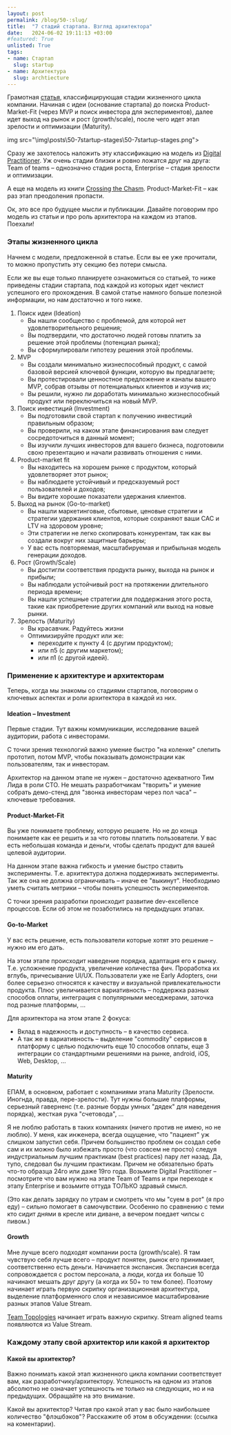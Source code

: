 ```yaml
---
layout: post
permalink: /blog/50-:slug/
title:  "7 стадий стартапа. Взгляд архитектора"
date:   2024-06-02 19:11:13 +03:00
#featured: True
unlisted: True
tags: 
- name: Стартап
  slug: startup
- name: Архитектура
  slug: archtiecture
---
```


Грамотная [статья](https://www.latitud.com/blog/stages-of-a-startup), классифицирующая стадии жизненного цикла компании. Начиная с идеи (основание стартапа) до поиска Product-Market-Fit (через MVP и поиск инвестора для экспериментов), далее идет выход на рынок и рост (growth/scale), после чего идет этап зрелости и оптимизации (Maturity). 

img src="\img\posts\50-7startup-stages\50-7startup-stages.png">


Сразу же захотелось наложить эту классификацию на модель из [Digital Practitioner](https://www.opengroup.org/dpbok). Уж очень стадии близки и ровно ложатся друг на друга: Team of teams – однозначно стадия роста, Enterprise –  стадия зрелости и оптимизации.

А еще на модель из книги [Crossing the Chasm](https://en.wikipedia.org/wiki/Crossing_the_Chasm#/media/File:Technology-Adoption-Lifecycle.png). Product-Market-Fit – как раз этап преодоления пропасти.

Ок, это все про будущее мысли и публикации. Давайте поговорим про модель из статьи и про роль архитектора на каждом из этапов. Поехали! <!--more-->

### Этапы жизненного цикла
Начнем с модели, предложенной в статье. Если вы ее уже прочитали, то можно пропустить эту секцию без потери смысла.

Если же вы еще только планируете ознакомиться со статьей, то ниже приведены стадии стартапа, под каждой из которых идет чеклист успешного его прохождения. В самой статье намного больше полезной информации, но нам достаточно и того ниже.

1. Поиск идеи (Ideation)
	* Вы нашли сообщество с проблемой, для которой нет удовлетворительного решения;
	* Вы подтвердили, что достаточно людей готовы платить за решение этой проблемы (потенциал рынка);
	* Вы сформулировали гипотезу решения этой проблемы.
2. MVP
	* Вы создали минимально жизнеспособный продукт, с самой базовой версией ключевой функции, которую вы предлагаете;
	* Вы протестировали ценностное предложение и каналы вашего MVP, собрав отзывы от потенциальных клиентов и изучив их;
	* Вы решили, нужно ли доработать минимально жизнеспособный продукт или переключиться на новый MVP.
3. Поиск инвестиций (Investment)
	* Вы подготовили свой стартап к получению инвестиций правильным образом;
	* Вы проверили, на каком этапе финансирования вам следует сосредоточиться в данный момент;
	* Вы изучили лучших инвесторов для вашего бизнеса, подготовили свою презентацию и начали развивать отношения с ними. 
4. Product-market fit
	* Вы находитесь на хорошем рынке с продуктом, который удовлетворяет этот рынок;
	* Вы наблюдаете устойчивый и предсказуемый рост пользователей и доходов;
	* Вы видите хорошие показатели удержания клиентов.
5. Выход на рынок (Go-to-market)
	* Вы нашли маркетинговые, сбытовые, ценовые стратегии и стратегии удержания клиентов, которые сохраняют ваши CАС и LTV на здоровом уровне;
	* Эти стратегии не легко скопировать конкурентам, так как вы создали вокруг них защитные барьеры;
	* У вас есть повторяемая, масштабируемая и прибыльная модель генерации доходов.
6. Рост (Growth/Scale)
	* Вы достигли соответствия продукта рынку, выхода на рынок и прибыли;
	* Вы наблюдали устойчивый рост на протяжении длительного периода времени;
	* Вы нашли успешные стратегии для поддержания этого роста, такие как приобретение других компаний или выход на новые рынки.
7. Зрелость (Maturity)
	* Вы красавчик. Радуйтесь жизни 
	* Оптимизируйте продукт или же:
		* переходите к пункту 4 (с другим продуктом);
		* или п5 (с другим маркетом);
		* или п1 (с другой идеей).

### Применение к архитектуре и архитекторам

Теперь, когда мы знакомы со стадиями стартапов, поговорим о ключевых аспектах и роли архитектора в каждой из них.

#### Ideation – Investment
Первые стадии. Тут важны коммуникации, исследование вашей аудитории, работа с инвесторами.

С точки зрения технологий важно умение быстро "на коленке" слепить прототип, потом MVP, чтобы показывать домонстрации как пользователям, так и инвесторам.

Архитектор на данном этапе не нужен – достаточно адекватного Тим Лида в роли CTO. Не мешать разработчикам "творить" и умение собрать демо-стенд для "звонка инвесторам через пол часа" – ключевые требования.

#### Product-Market-Fit
Вы уже понимаете проблему, которую решаете. Но не до конца понимаете как ее решить и за что готовы платить пользователи. У вас есть небольшая команда и деньги, чтобы сделать продукт для вашей целевой аудитории.

На данном этапе важна гибкость и умение быстро ставить эксперименты. Т.е. архитектура должна поддерживать эксперименты. Так же она не должна ограничивать – иначе ее "выкинут". Необходимо уметь считать метрики – чтобы понять успешность экспериментов.

С точки зрения разработки происходит развитие dev-excellence процессов. Если об этом не позаботились на предыдущих этапах.

#### Go-to-Market
У вас есть решение, есть пользователи которые хотят это решение – нужно им его дать.

На этом этапе происходит наведение порядка, адаптация его к рынку. Т.е. усложнение продукта, увеличение количества фич. Проработка их вглубь, причесывание UI/UX. Пользователи уже не Early Adopters, они более серьезно относятся к качеству и визуальной привлекательности продукта. Плюс увеличивается вариативность – поддержка разных способов оплаты, интеграция с популярными меседжерами, заточка под разные платформы, ...

Для архитектора на этом этапе 2 фокуса:
* Вклад в надежность и доступность – в качество сервиса.
* А так же в вариативность – выделение "commodity" сервисов в платформу с целью подключить еще 10 способов оплаты, еще 3 интеграции со стандартными решениями на рынке, android, iOS, Web, Desktop, ...

#### Maturity
ЕПАМ, в основном, работает с компаниями этапа Maturity (Зрелости. Иногнда, правда, пере-зрелости). Тут нужны большие платформы, серьезный гаверненс (т.е. разные борды умных "дядек" для наведения порядка), жесткая рука "счетовода", ...

Я не люблю работать в таких компаниях (ничего против не имею, но не люблю). У меня, как инженера, всегда ощущение, что "пациент" уж слишком запустил себя. Причем большинство проблем он создал себе сам и их можно было избежать просто (что совсем не просто) следуя индустриальным лучшим практикам (best practices) пару лет назад. Да, тупо, следовал бы лучшим практикам. Причем не обязательно брать что-то образца 24го или даже 19го года. Возьмите Digital Practitioner – посмотрите что вам нужно на этапе Team of Teams и при переходе к этапу Enterprise и возьмите оттуда ТОЛЬКО здравый смысл.

(Это как делать зарядку по утрам и смотреть что мы "суем в рот" (я про еду) – сильно помогает в самочувствии. Особенно по сравнению с теми кто сидит днями в кресле или диване, а вечером поедает чипсы с пивом.)


#### Growth
Мне лучше всего подходят компании роста (growth/scale). Я там чувствую себя лучше всего – продукт понятен, рынок его принимает, соответственно есть деньги. Начинается экспансия. Экспансия всегда сопровождается с ростом персонала, а люди, когда их больше 10 начинают мешать друг другу (а когда их 50+ то тем более). Поэтому начинает играть первую скрипку организационная архитектура, выделение платформенного слоя и независимое масштабирование разных этапов Value Stream.

[Team Topologies](https://teamtopologies.com/) начинает играть важную скрипку. Stream aligned teams появляются из Value Stream. 









### Каждому этапу свой архитектор или какой я архитектор

####

#### Какой вы архитектор?

Важно понимать какой этап жизненного цикла компании соответствует вам, как разработчику/архитектору. Успешность на одном из этапов абсолютно не означает успешность не только на следующих, но и на предыдущих. Обращайте на это внимание.

Какой вы архитектор? Читая про какой этап у вас было наибольшее количество "флэшбэков"? Расскажите об этом в обсуждении: (ссылка на коментарии).
